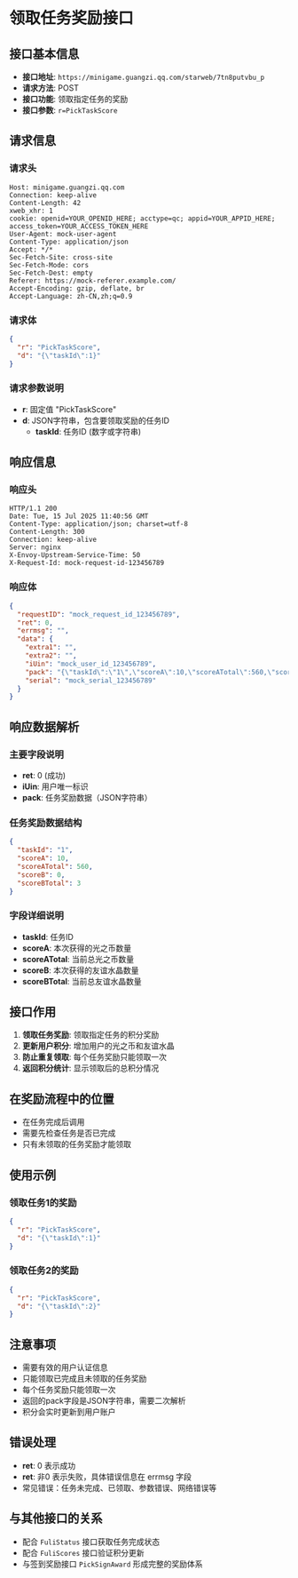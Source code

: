 # 领取任务奖励接口

## 接口基本信息
- **接口地址**: `https://minigame.guangzi.qq.com/starweb/7tn8putvbu_p`
- **请求方法**: POST
- **接口功能**: 领取指定任务的奖励
- **接口参数**: `r=PickTaskScore`

## 请求信息

### 请求头
```http
Host: minigame.guangzi.qq.com
Connection: keep-alive
Content-Length: 42
xweb_xhr: 1
cookie: openid=YOUR_OPENID_HERE; acctype=qc; appid=YOUR_APPID_HERE; access_token=YOUR_ACCESS_TOKEN_HERE
User-Agent: mock-user-agent
Content-Type: application/json
Accept: */*
Sec-Fetch-Site: cross-site
Sec-Fetch-Mode: cors
Sec-Fetch-Dest: empty
Referer: https://mock-referer.example.com/
Accept-Encoding: gzip, deflate, br
Accept-Language: zh-CN,zh;q=0.9
```

### 请求体
```json
{
  "r": "PickTaskScore",
  "d": "{\"taskId\":1}"
}
```

### 请求参数说明
- **r**: 固定值 "PickTaskScore"
- **d**: JSON字符串，包含要领取奖励的任务ID
  - **taskId**: 任务ID (数字或字符串)

## 响应信息

### 响应头
```http
HTTP/1.1 200
Date: Tue, 15 Jul 2025 11:40:56 GMT
Content-Type: application/json; charset=utf-8
Content-Length: 300
Connection: keep-alive
Server: nginx
X-Envoy-Upstream-Service-Time: 50
X-Request-Id: mock-request-id-123456789
```

### 响应体
```json
{
  "requestID": "mock_request_id_123456789",
  "ret": 0,
  "errmsg": "",
  "data": {
    "extra1": "",
    "extra2": "",
    "iUin": "mock_user_id_123456789",
    "pack": "{\"taskId\":\"1\",\"scoreA\":10,\"scoreATotal\":560,\"scoreB\":0,\"scoreBTotal\":3}",
    "serial": "mock_serial_123456789"
  }
}
```

## 响应数据解析

### 主要字段说明
- **ret**: 0 (成功)
- **iUin**: 用户唯一标识
- **pack**: 任务奖励数据（JSON字符串）

### 任务奖励数据结构
```json
{
  "taskId": "1",
  "scoreA": 10,
  "scoreATotal": 560,
  "scoreB": 0,
  "scoreBTotal": 3
}
```

### 字段详细说明
- **taskId**: 任务ID
- **scoreA**: 本次获得的光之币数量
- **scoreATotal**: 当前总光之币数量
- **scoreB**: 本次获得的友谊水晶数量
- **scoreBTotal**: 当前总友谊水晶数量

## 接口作用
1. **领取任务奖励**: 领取指定任务的积分奖励
2. **更新用户积分**: 增加用户的光之币和友谊水晶
3. **防止重复领取**: 每个任务奖励只能领取一次
4. **返回积分统计**: 显示领取后的总积分情况

## 在奖励流程中的位置
- 在任务完成后调用
- 需要先检查任务是否已完成
- 只有未领取的任务奖励才能领取

## 使用示例

### 领取任务1的奖励
```json
{
  "r": "PickTaskScore",
  "d": "{\"taskId\":1}"
}
```

### 领取任务2的奖励
```json
{
  "r": "PickTaskScore",
  "d": "{\"taskId\":2}"
}
```

## 注意事项
- 需要有效的用户认证信息
- 只能领取已完成且未领取的任务奖励
- 每个任务奖励只能领取一次
- 返回的pack字段是JSON字符串，需要二次解析
- 积分会实时更新到用户账户

## 错误处理
- **ret**: 0 表示成功
- **ret**: 非0 表示失败，具体错误信息在 errmsg 字段
- 常见错误：任务未完成、已领取、参数错误、网络错误等

## 与其他接口的关系
- 配合 `FuliStatus` 接口获取任务完成状态
- 配合 `FuliScores` 接口验证积分更新
- 与签到奖励接口 `PickSignAward` 形成完整的奖励体系 